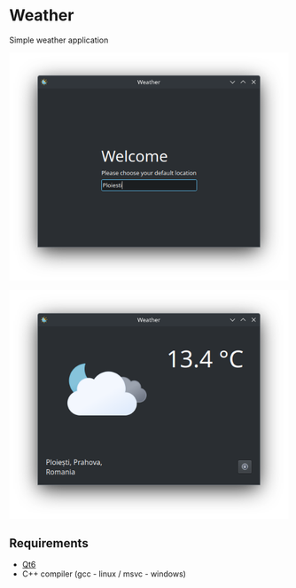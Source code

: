 # Weather

Simple weather application

![screenshot_welcome](docs/screenshot_welcome.png)

![screenshot_forecast](docs/screenshot_forecast.png)

## Requirements

- [Qt6](https://www.qt.io/)
- C++ compiler (gcc - linux / msvc - windows)

